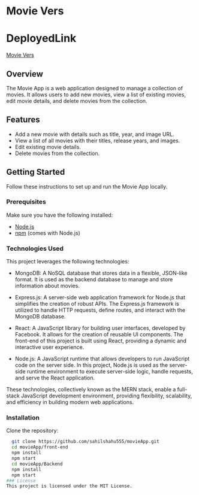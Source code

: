 # Movie Vers
# DeployedLink
[Movie Vers](https://movie-app111.netlify.app/)
## Overview

The Movie App is a web application designed to manage a collection of movies. It allows users to add new movies, view a list of existing movies, edit movie details, and delete movies from the collection.

## Features

- Add a new movie with details such as title, year, and image URL.
- View a list of all movies with their titles, release years, and images.
- Edit existing movie details.
- Delete movies from the collection.

## Getting Started

Follow these instructions to set up and run the Movie App locally.

### Prerequisites

Make sure you have the following installed:

- [Node.js](https://nodejs.org/)
- [npm](https://www.npmjs.com/) (comes with Node.js)

### Technologies Used

This project leverages the following technologies:

- MongoDB: A NoSQL database that stores data in a flexible, JSON-like format. It is used as the backend database to manage and store information about movies.

- Express.js: A server-side web application framework for Node.js that simplifies the creation of robust APIs. The Express.js framework is utilized to handle HTTP requests, define routes, and interact with the MongoDB database.

- React: A JavaScript library for building user interfaces, developed by Facebook. It allows for the creation of reusable UI components. The front-end of this project is built using React, providing a dynamic and interactive user experience.

- Node.js: A JavaScript runtime that allows developers to run JavaScript code on the server side. In this project, Node.js is used as the server-side runtime environment to execute server-side logic, handle requests, and serve the React application.

These technologies, collectively known as the MERN stack, enable a full-stack JavaScript development environment, providing flexibility, scalability, and efficiency in building modern web applications.
 
### Installation

Clone the repository:

   ```bash
     git clone https://github.com/sahilshahu555/movieApp.git
     cd movieApp/front-end
     npm install
     npm start
     cd movieApp/Backend
     npm install
     npm start
### License
This project is licensed under the MIT License. 


